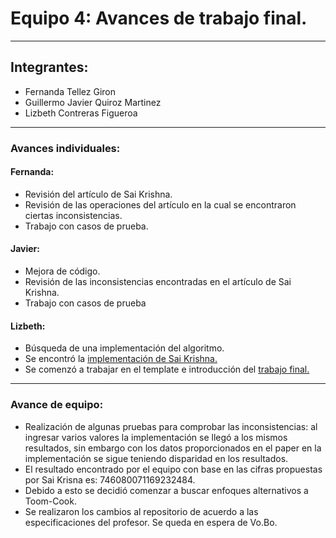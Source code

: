 # Equipo 4: Avances de trabajo final.

---

## Integrantes:
* Fernanda Tellez Giron
* Guillermo Javier Quiroz Martinez
* Lizbeth Contreras Figueroa

---

### Avances individuales:

#### Fernanda:

* Revisión del artículo de Sai Krishna.
* Revisión de las operaciones del artículo en la cual se encontraron ciertas inconsistencias.
* Trabajo con casos de prueba.


#### Javier:

* Mejora de código.
* Revisión de las inconsistencias encontradas en el artículo de Sai Krishna.
* Trabajo con casos de prueba

#### Lizbeth:

* Búsqueda de una implementación del algoritmo.
* Se encontró la [implementación de Sai Krishna.](http://cs.indstate.edu/~syedugani/number.html)
* Se comenzó a trabajar en el template e introducción del [trabajo final.](https://www.dropbox.com/s/ghjjntmzbwdct4a/equipo_4_trabajo_final.pdf?dl=0)

---

### Avance de equipo:

* Realización de algunas pruebas para comprobar las inconsistencias: al ingresar varios valores la implementación se llegó a los mismos resultados, sin embargo con los datos proporcionados en el paper en la implementación se sigue teniendo disparidad en los resultados.
* El resultado encontrado por el equipo con base en las cifras propuestas por Sai Krisna es: 746080071169232484.
* Debido a esto se decidió comenzar a buscar enfoques alternativos a Toom-Cook.
* Se realizaron los cambios al repositorio de acuerdo a las especificaciones del profesor. Se queda en espera de Vo.Bo.
